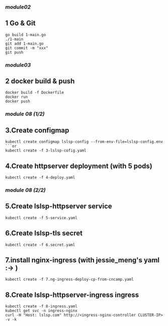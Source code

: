 ### _module02_

## 1 Go & Git

```shell
go build 1-main.go
./1-main
git add 1-main.go
git commit -m "xxx"
git push
```

### _module03_

## 2 docker build & push
```shell
docker build -f Dockerfile
docker run
docker push
```

### _module 08 (1/2)_

## 3.Create configmap

```shell
kubectl create configmap lslsp-config --from-env-file=lslsp-config.env
```or
kubectl create -f 3-lslsp-cofig.yaml
```

## 4.Create httpserver deployment (with 5 pods)

```shell
kubectl create -f 4-deploy.yaml
```

### _module 08 (2/2)_

## 5.Create lslsp-httpserver service

```shell
kubectl create -f 5-service.yaml
```

## 6.Create lslsp-tls secret

```shell
kubectl create -f 6.secret.yaml
```

## 7.install nginx-ingress (with jessie_meng's yaml :-> )
```shell
kubectl create -f 7.ng-ingress-deploy-cp-from-cncamp.yaml
```

## 8.Create lslsp-httpserver-ingress ingress

```shell
kubectl create -f 8-ingress.yaml
kubectl get svc -n ingress-nginx
curl -H "Host: lslsp.com" http://<ingress-nginx-controller CLUSTER-IP> -v -k
```
